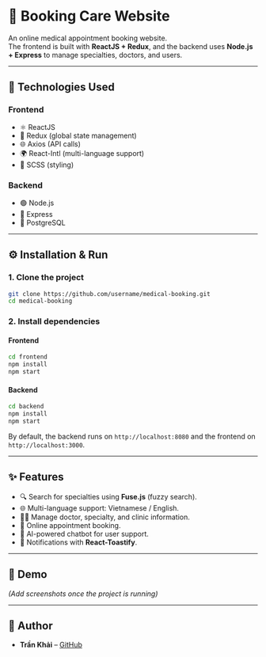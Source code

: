# 🏥  Booking Care Website  

An online medical appointment booking website.  
The frontend is built with **ReactJS + Redux**, and the backend uses **Node.js + Express** to manage specialties, doctors, and users.  

---

## 🚀 Technologies Used  
### Frontend  
- ⚛️ ReactJS  
- 🔄 Redux (global state management)  
- 🌐 Axios (API calls)  
- 🌍 React-Intl (multi-language support)  
- 🎨 SCSS (styling)  

### Backend  
- 🟢 Node.js  
- 🚏 Express  
- 💾 PostgreSQL  

---

## ⚙️ Installation & Run  

### 1. Clone the project  
```bash
git clone https://github.com/username/medical-booking.git
cd medical-booking
```

### 2. Install dependencies  
#### Frontend  
```bash
cd frontend
npm install
npm start
```

#### Backend  
```bash
cd backend
npm install
npm start
```

By default, the backend runs on `http://localhost:8080` and the frontend on `http://localhost:3000`.  

---

## ✨ Features  
- 🔍 Search for specialties using **Fuse.js** (fuzzy search).  
- 🌐 Multi-language support: Vietnamese / English.  
- 👨‍⚕️ Manage doctor, specialty, and clinic information.  
- 📅 Online appointment booking.  
- 🤖 AI-powered chatbot for user support.  
- 🔔 Notifications with **React-Toastify**.  

---

## 📸 Demo  
*(Add screenshots once the project is running)*  

---

## 👤 Author  
- **Trần Khải** – [GitHub](https://github.com/TranKhai1122004/SERN)  

